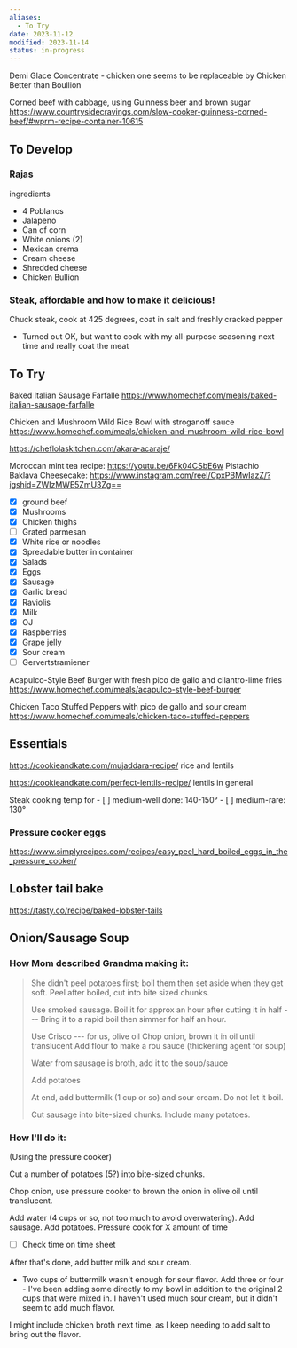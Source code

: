 ```yaml
---
aliases:
  - To Try
date: 2023-11-12
modified: 2023-11-14
status: in-progress
---
```

Demi Glace Concentrate - chicken one seems to be replaceable by Chicken Better than Boullion

Corned beef with cabbage, using Guinness beer and brown sugar <https://www.countrysidecravings.com/slow-cooker-guinness-corned-beef/#wprm-recipe-container-10615>

## To Develop
### Rajas
ingredients
- 4 Poblanos
- Jalapeno
- Can of corn
- White onions (2)
- Mexican crema
- Cream cheese
- Shredded cheese
- Chicken Bullion

### Steak, affordable and how to make it delicious!
Chuck steak, cook at 425 degrees, coat in salt and freshly cracked pepper
- Turned out OK, but want to cook with my all-purpose seasoning next time and really coat the meat

## To Try
Baked Italian Sausage Farfalle <https://www.homechef.com/meals/baked-italian-sausage-farfalle>

Chicken and Mushroom Wild Rice Bowl with stroganoff sauce <https://www.homechef.com/meals/chicken-and-mushroom-wild-rice-bowl>

<https://cheflolaskitchen.com/akara-acaraje/>

Moroccan mint tea recipe: <https://youtu.be/6Fk04CSbE6w>
Pistachio Baklava Cheesecake: <https://www.instagram.com/reel/CpxPBMwIazZ/?igshid=ZWIzMWE5ZmU3Zg==>

- [x] ground beef
- [x] Mushrooms
- [x] Chicken thighs
- [ ] Grated parmesan
- [x] White rice or noodles
- [x] Spreadable butter in container
- [x] Salads
- [x] Eggs
- [x] Sausage
- [x] Garlic bread
- [x] Raviolis
- [x] Milk
- [x] OJ
- [x] Raspberries
- [x] Grape jelly
- [x] Sour cream
- [ ] Gervertstramiener

Acapulco-Style Beef Burger with fresh pico de gallo and cilantro-lime fries <https://www.homechef.com/meals/acapulco-style-beef-burger>

Chicken Taco Stuffed Peppers with pico de gallo and sour cream <https://www.homechef.com/meals/chicken-taco-stuffed-peppers>

## Essentials
<https://cookieandkate.com/mujaddara-recipe/> rice and lentils

<https://cookieandkate.com/perfect-lentils-recipe/> lentils in general

Steak cooking temp for
	- [ ] medium-well done: 140-150°
	- [ ] medium-rare: 130°

### Pressure cooker eggs
<https://www.simplyrecipes.com/recipes/easy_peel_hard_boiled_eggs_in_the_pressure_cooker/>

## Lobster tail bake
<https://tasty.co/recipe/baked-lobster-tails>

## Onion/Sausage Soup
### How Mom described Grandma making it:

>She didn't peel potatoes first; boil them then set aside when they get soft. Peel after boiled, cut into bite sized chunks.
>
>Use smoked sausage. Boil it for approx an hour after cutting it in half --- Bring it to a rapid boil then simmer for half an hour.
>
>Use Crisco --- for us, olive oil
>Chop onion, brown it in oil until translucent
>Add flour to make a rou sauce (thickening agent for soup)
>
>Water from sausage is broth, add it to the soup/sauce
>
> Add potatoes
> 
> At end, add buttermilk (1 cup or so) and sour cream. Do not let it boil.
> 
> Cut sausage into bite-sized chunks.
> Include many potatoes.

### How I'll do it:
(Using the pressure cooker)

Cut a number of potatoes (5?) into bite-sized chunks.

Chop onion, use pressure cooker to brown the onion in olive oil until translucent.

Add water (4 cups or so, not too much to avoid overwatering).
Add sausage.
Add potatoes.
Pressure cook for X amount of time
- [ ] Check time on time sheet

After that's done, add butter milk and sour cream.
- Two cups of buttermilk wasn't enough for sour flavor. Add three or four - I've been adding some directly to my bowl in addition to the original 2 cups that were mixed in. I haven't used much sour cream, but it didn't seem to add much flavor.

I might include chicken broth next time, as I keep needing to add salt to bring out the flavor.
